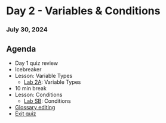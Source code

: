 # Day 2 - Variables & Conditions
### July 30, 2024

##  Agenda
* Day 1 quiz review
* Icebreaker
* Lesson: Variable Types
  * [Lab 2A](./Lab%202A%20-%20Variable%20Types.ipynb): Variable Types 
* 10 min break
* Lesson: Conditions
  * [Lab SB](./Lab%202B%20-%20Conditions.ipynb): Conditions
* [Glossary editing](https://docs.google.com/document/d/1i4NwVoPUa2SnzKjRzU9Tnw3e0qJ3NsweAyz_W7LrJ7w/edit)
* [Exit quiz](https://forms.gle/LJpEkuw6b1z8QASJ7)

